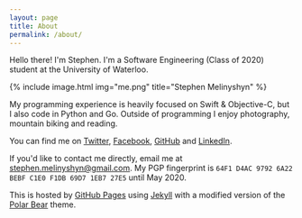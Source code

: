 ```yaml
---
layout: page
title: About
permalink: /about/
---
```


Hello there! I'm Stephen. I'm a Software Engineering (Class of 2020) student at the University of Waterloo.

{% include image.html img="me.png" title="Stephen Melinyshyn"	 %}   

My programming experience is heavily focused on Swift & Objective-C, but I also code in Python and Go. Outside of programming I enjoy photography, mountain biking and reading. 

You can find me on [Twitter](https://twitter.com/Melinysh), [Facebook](https://www.facebook.com/stephen.melinyshyn), [GitHub](https://github.com/Melinysh) and [LinkedIn](https://www.linkedin.com/profile/view?id=430765821&trk=hp-identity-name). 

If you'd like to contact me directly, email me at stephen.melinyshyn@gmail.com. My PGP fingerprint is `64F1 D4AC 9792 6A22 BEBF C1E0 F1DB 69D7 1EB7 27E5` until May 2020.

This is hosted by [GitHub Pages](https://pages.github.com) using [Jekyll](http://jekyllrb.com) with a modified version of the [Polar Bear](https://github.com/diezcami/polar-bear-theme/) theme.

